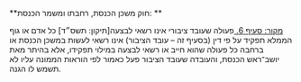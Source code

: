 **חוק משכן הכנסת, רחבתו ומשמר הכנסת: **

[מקור: סעיף 6. ](https://he.wikisource.org/wiki/חוק_משכן_הכנסת,_רחבתו_ומשמר_הכנסת#סעיף_6)
פעולה שעובד ציבורי אינו רשאי לבצעה[תיקון: תשס״ד]
כל אדם או גוף הממלא תפקיד על פי דין (בסעיף זה – עובד הציבור) אינו רשאי לעשות במשכן הכנסת או ברחבה כל פעולה שהוא חייב או רשאי לבצעה במילוי תפקידו, אלא בהיתר מאת יושב־ראש הכנסת, והעובדה שעובד הציבור פעל כאמור לפי הוראות הממונה עליו לא תשמש לו הגנה.